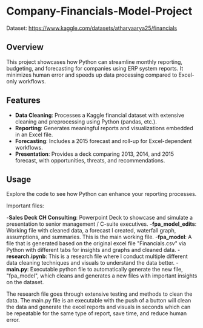 ﻿# Company-Financials-Model-Project

Dataset: https://www.kaggle.com/datasets/atharvaarya25/financials

## Overview
This project showcases how Python can streamline monthly reporting, budgeting, and forecasting for companies using ERP system reports. It minimizes human error and speeds up data processing compared to Excel-only workflows.

## Features
- **Data Cleaning**: Processes a Kaggle financial dataset with extensive cleaning and preprocessing using Python (pandas, etc.).
- **Reporting**: Generates meaningful reports and visualizations embedded in an Excel file.
- **Forecasting**: Includes a 2015 forecast and roll-up for Excel-dependent workflows.
- **Presentation**: Provides a deck comparing 2013, 2014, and 2015 forecast, with opportunities, threats, and recommendations.

## Usage
Explore the code to see how Python can enhance your reporting processes.

Important files:

-**Sales Deck CH Consulting**: Powerpoint Deck to showcase and simulate a presentation to senior management / C-suite executives.
-**fpa_model_edits**: Working file with cleaned data, a forecast I created, waterfall graph, assumptions, and summaries. This is the main working file.
-**fpa_model**: A file that is generated based on the original excel file "Financials.csv" via Python with different tabs for insights and graphs and cleaned data.
-**research.ipynb**: This is a research file where I conduct multiple different data cleaning techniques and visuals to understand the data better.
-**main.py**: Executable python file to automatically generate the new file, "fpa_model", which cleans and generates a new files with important insights on the dataset.

The research file goes through extensive testing and methods to clean the data. The main.py file is an executable with the push of a button will clean the data and generate the excel reports and visuals in seconds which can be repeatable for the same type of report, save time, and reduce human error.
